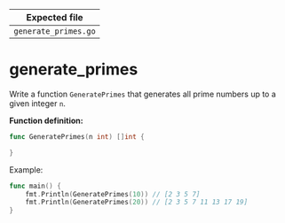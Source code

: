 | Expected file        |
| -------------------- |
| `generate_primes.go` |

# generate_primes

Write a function `GeneratePrimes` that generates all prime numbers up to a given integer `n`.

**Function definition:**

```go
func GeneratePrimes(n int) []int {

}
```

Example:

```go
func main() {
    fmt.Println(GeneratePrimes(10)) // [2 3 5 7]
    fmt.Println(GeneratePrimes(20)) // [2 3 5 7 11 13 17 19]
}
```

